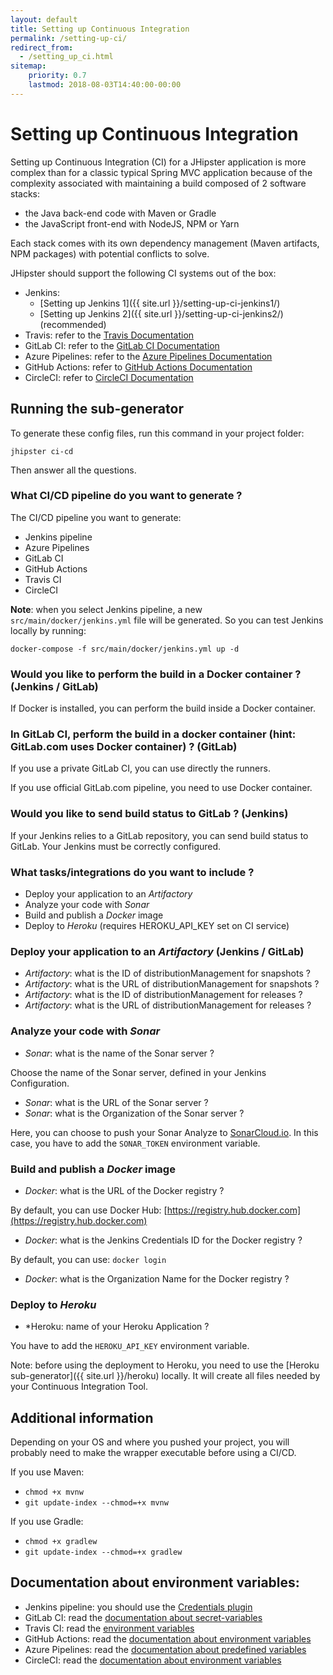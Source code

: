 ```yaml
---
layout: default
title: Setting up Continuous Integration
permalink: /setting-up-ci/
redirect_from:
  - /setting_up_ci.html
sitemap:
    priority: 0.7
    lastmod: 2018-08-03T14:40:00-00:00
---
```


# <i class="fa fa-stethoscope"></i> Setting up Continuous Integration

Setting up Continuous Integration (CI) for a JHipster application is more complex than for a classic typical Spring MVC application because of the complexity associated with maintaining a build composed of 2 software stacks:

- the Java back-end code with Maven or Gradle
- the JavaScript front-end with NodeJS, NPM or Yarn

Each stack comes with its own dependency management (Maven artifacts, NPM packages) with potential conflicts to solve.

JHipster should support the following CI systems out of the box:

- Jenkins:
    - [Setting up Jenkins 1]({{ site.url }}/setting-up-ci-jenkins1/)
    - [Setting up Jenkins 2]({{ site.url }}/setting-up-ci-jenkins2/) (recommended)
- Travis: refer to the [Travis Documentation](https://docs.travis-ci.com/user/getting-started/)
- GitLab CI: refer to the [GitLab CI Documentation](https://about.gitlab.com/gitlab-ci/)
- Azure Pipelines: refer to the [Azure Pipelines Documentation](https://docs.microsoft.com/fr-fr/azure/devops/pipelines/?view=vsts)
- GitHub Actions: refer to [GitHub Actions Documentation](https://github.com/features/actions)
- CircleCI: refer to [CircleCI Documentation](https://circleci.com/docs/)

## Running the sub-generator

To generate these config files, run this command in your project folder:

`jhipster ci-cd`

Then answer all the questions.


### What CI/CD pipeline do you want to generate ?

The CI/CD pipeline you want to generate:

- Jenkins pipeline
- Azure Pipelines
- GitLab CI
- GitHub Actions
- Travis CI
- CircleCI

**Note**: when you select Jenkins pipeline, a new `src/main/docker/jenkins.yml` file will be generated.
So you can test Jenkins locally by running:

```
docker-compose -f src/main/docker/jenkins.yml up -d
```

### Would you like to perform the build in a Docker container ? (Jenkins / GitLab)

If Docker is installed, you can perform the build inside a Docker container.

### In GitLab CI, perform the build in a docker container (hint: GitLab.com uses Docker container) ? (GitLab)

If you use a private GitLab CI, you can use directly the runners.

If you use official GitLab.com pipeline, you need to use Docker container.

### Would you like to send build status to GitLab ? (Jenkins)

If your Jenkins relies to a GitLab repository, you can send build status to GitLab. Your Jenkins must be correctly configured.

### What tasks/integrations do you want to include ?

- Deploy your application to an *Artifactory*
- Analyze your code with *Sonar*
- Build and publish a *Docker* image
- Deploy to *Heroku* (requires HEROKU_API_KEY set on CI service)

### Deploy your application to an *Artifactory* (Jenkins / GitLab)

- *Artifactory*: what is the ID of distributionManagement for snapshots ?
- *Artifactory*: what is the URL of distributionManagement for snapshots ?
- *Artifactory*: what is the ID of distributionManagement for releases ?
- *Artifactory*: what is the URL of distributionManagement for releases ?

### Analyze your code with *Sonar*

- *Sonar*: what is the name of the Sonar server ?

Choose the name of the Sonar server, defined in your Jenkins Configuration.

- *Sonar*: what is the URL of the Sonar server ?
- *Sonar*: what is the Organization of the Sonar server ? 

Here, you can choose to push your Sonar Analyze to [SonarCloud.io](https://sonarcloud.io).
In this case, you have to add the `SONAR_TOKEN` environment variable.

### Build and publish a *Docker* image

- *Docker*: what is the URL of the Docker registry ?

By default, you can use Docker Hub: [https://registry.hub.docker.com](https://registry.hub.docker.com)

- *Docker*: what is the Jenkins Credentials ID for the Docker registry ?

By default, you can use: `docker login`

- *Docker*: what is the Organization Name for the Docker registry ?

### Deploy to *Heroku*

- *Heroku: name of your Heroku Application ?

You have to add the `HEROKU_API_KEY` environment variable.

Note: before using the deployment to Heroku, you need to use the [Heroku sub-generator]({{ site.url }}/heroku) locally.
It will create all files needed by your Continuous Integration Tool.


## Additional information

Depending on your OS and where you pushed your project, you will probably need to make the wrapper executable before using a CI/CD.

If you use Maven:

- `chmod +x mvnw`
- `git update-index --chmod=+x mvnw`

If you use Gradle:

- `chmod +x gradlew`
- `git update-index --chmod=+x gradlew`


## Documentation about environment variables:

- Jenkins pipeline: you should use the [Credentials plugin](https://wiki.jenkins-ci.org/display/JENKINS/Credentials+Plugin)
- GitLab CI: read the [documentation about secret-variables](https://docs.gitlab.com/ce/ci/variables/#secret-variables)
- Travis CI: read the [environment variables](https://docs.travis-ci.com/user/environment-variables/)
- GitHub Actions: read the [documentation about environment variables](https://help.github.com/en/actions/configuring-and-managing-workflows/using-environment-variables)
- Azure Pipelines: read the [documentation about predefined variables](https://docs.microsoft.com/en-us/azure/devops/pipelines/build/variables?view=azure-devops&tabs=yaml)
- CircleCI: read the [documentation about environment variables](https://circleci.com/docs/2.0/env-vars/#built-in-environment-variables)
